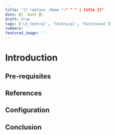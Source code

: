 ```yaml
---
title: "{{ replace .Name "-" " " | title }}"
date: {{ .Date }}
draft: true
tags: ['LS Central', 'Technical', 'Functional']
summary: ''
featured_image: ''
---
```


# Introduction

## Pre-requisites

## References

## Configuration

## Conclusion